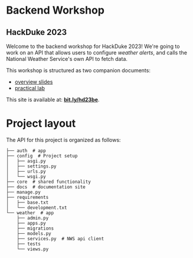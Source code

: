 # Backend Workshop
## HackDuke 2023

Welcome to the backend workshop for HackDuke 2023! We're going to work on an 
API that allows users to configure _weather alerts_, and calls the National 
Weather Service's own API to fetch data.

This workshop is structured as two companion documents:

- [overview slides](slides/index.html)
- [practical lab](lab/00_prerequisites/)

This site is available at: [**bit.ly/hd23be**](https://bit.ly/hd23be).

# Project layout

The API for this project is organized as follows:

```
├── auth  # app
├── config  # Project setup
│   ├── asgi.py
│   ├── settings.py
│   ├── urls.py
│   └── wsgi.py
├── core  # shared functionality
├── docs  # documentation site
├── manage.py
├── requirements
│   ├── base.txt
│   └── development.txt
└── weather  # app
    ├── admin.py
    ├── apps.py
    ├── migrations
    ├── models.py
    ├── services.py  # NWS api client
    ├── tests
    └── views.py
```
